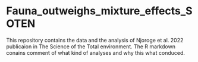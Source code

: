 # Fauna_outweighs_mixture_effects_SOTEN
This repository contains the data and the analysis of Njoroge et al. 2022 publicaion in The Science of the Total environment. The R markdown conains comment of what kind of analyses and why this what conduced. 
